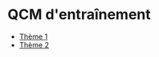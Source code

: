 # QCM d'entraînement
* [Thème 1](https://genumsi.inria.fr/qcm.php?h=addc392fc6eaaf30611e5c5eb435c0a7)
* [Thème 2](https://genumsi.inria.fr/qcm.php?h=607488f89bde2d7640cffe1953c61b5b)
